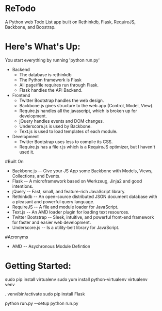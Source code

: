 ReTodo
======

A Python web Todo List app built on Rethinkdb, Flask, RequireJS, Backbone, and Boostrap.

# Here's What's Up:

You start everything by running 'python run.py'
* Backend
  * The database is rethinkdb
  * The Python framework is Flask
  * All page/file requires run through Flask.
  * Flask handles the API Backend.
* Frontend
  * Twitter Bootstrap handles the web design.
  * Backbone.js gives structure to the web app (Control, Model, View).
  * Require.js handles all the javascript, which is broken up for development.
  * jQuery handles events and DOM changes.
  * Underscore.js is used by Backbone.
  * Text.js is used to load templates of each module.
* Development
  * Twitter Bootstrap uses less to compile its CSS.
  * Require.js has a file r.js which is a RequireJS optimizer, but I haven't used it.


#Built On
* Backbone.js -- Give your JS App some Backbone with Models, Views, Collections, and Events.
* Flask -- A microframework based on Werkzeug, Jinja2 and good intentions.
* jQuery -- Fast, small, and feature-rich JavaScript library.
* Rethinkdb -- An open-source distributed JSON document database with a pleasant and powerful query language.
* RequireJS -- A file and module loader for JavaScript.
* Text.js -- An AMD loader plugin for loading text resources.
* Twitter Bootstrap -- Sleek, intuitive, and powerful front-end framework for faster and easier web development.
* Underscore.js -- Is a utility-belt library for JavaScript.


#Acronyms
* AMD -- Asychronous Module Defintion


# Getting Started:

sudo pip install virtualenv
sudo yum install python-virtualenv
virtualenv venv

. venv/bin/activate
sudo pip install Flask

python run.py --setup
python run.py
